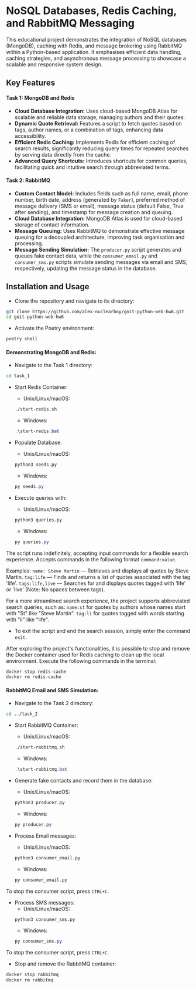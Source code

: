 # NoSQL Databases, Redis Caching, and RabbitMQ Messaging

This educational project demonstrates the integration of NoSQL databases (MongoDB), caching with Redis, and message brokering using RabbitMQ within a Python-based application. It emphasises efficient data handling, caching strategies, and asynchronous message processing to showcase a scalable and responsive system design.

## Key Features

#### Task 1: MongoDB and Redis

- **Cloud Database Integration:** Uses cloud-based MongoDB Atlas for scalable and reliable data storage, managing authors and their quotes.
- **Dynamic Quote Retrieval:** Features a script to fetch quotes based on tags, author names, or a combination of tags, enhancing data accessibility.
- **Efficient Redis Caching:** Implements Redis for efficient caching of search results, significantly reducing query times for repeated searches by serving data directly from the cache.
- **Advanced Query Shortcuts:** Introduces shortcuts for common queries, facilitating quick and intuitive search through abbreviated terms.

#### Task 2: RabbitMQ

- **Custom Contact Model:** Includes fields such as full name, email, phone number, birth date, address (generated by `Faker`), preferred method of message delivery (SMS or email), message status (default False, True after sending), and timestamp for message creation and queuing.
- **Cloud Database Integration:** MongoDB Atlas is used for cloud-based storage of contact information.
- **Message Queuing:** Uses RabbitMQ to demonstrate effective message queuing for a decoupled architecture, improving task organisation and processing.
- **Message Sending Simulation:** The `producer.py` script generates and queues fake contact data, while the `consumer_email.py` and `consumer_sms.py` scripts simulate sending messages via email and SMS, respectively, updating the message status in the database.


## Installation and Usage

- Clone the repository and navigate to its directory:

```bash
git clone https://github.com/alex-nuclearboy/goit-python-web-hw8.git
cd goit-python-web-hw8
```

- Activate the Poetry environment:

```bash
poetry shell
```

#### Demonstrating MongoDB and Redis:

- Navigate to the Task 1 directory:
```bash
cd task_1
```

- Start Redis Container:
    - Unix/Linux/macOS:
    ```bash
    ./start-redis.sh
    ```
    - Windows:
    ```powershell
    .\start-redis.bat
    ```

- Populate Database:
    - Unix/Linux/macOS:
    ```bash
    python3 seeds.py
    ```
    - Windows:
    ```powershell
    py seeds.py
    ```

- Execute queries with:
    - Unix/Linux/macOS:
    ```bash
    python3 queries.py
    ```
    - Windows:
    ```powershell
    py queries.py
    ```

The script runs indefinitely, accepting input commands for a flexible search experience. Accepts commands in the following format `command:value`.

Examples: 
`name: Steve Martin` — Retrieves and displays all quotes by Steve Martin.
`tag:life` — Finds and returns a list of quotes associated with the tag 'life'.
`tags:life,live` — Searches for and displays quotes tagged with 'life' or 'live' (Note: No spaces between tags).

For a more streamlined search experience, the project supports abbreviated search queries, such as:
`name:st` for quotes by authors whose names start with "St" like "Steve Martin".
`tag:li` for quotes tagged with words starting with "li" like "life".

- To exit the script and end the search session, simply enter the command `exit`.

After exploring the project's functionalities, it is possible to stop and remove the Docker container used for Redis caching to clean up the local environment. Execute the following commands in the terminal:
```bash
docker stop redis-cache
docker rm redis-cache
```

#### RabbitMQ Email and SMS Simulation:

- Navigate to the Task 2 directory:
```bash
cd ../task_2
```

- Start RabbitMQ Container:
    - Unix/Linux/macOS:
    ```bash
    ./start-rabbitmq.sh
    ```
    - Windows:
    ```powershell
    .\start-rabbitmq.bat
    ```

- Generate fake contacts and record them in the database:
    - Unix/Linux/macOS:
    ```bash
    python3 producer.py
    ```
    - Windows:
    ```powershell
    py producer.py
    ```

- Process Email messages:
    - Unix/Linux/macOS:
    ```bash
    python3 consumer_email.py
    ```
    - Windows:
    ```powershell
    py consumer_email.py
    ```

To stop the consumer script, press `CTRL+C`.

- Process SMS messages:
    - Unix/Linux/macOS:
    ```bash
    python3 consumer_sms.py
    ```
    - Windows:
    ```powershell
    py consumer_sms.py
    ```

To stop the consumer script, press `CTRL+C`.

- Stop and remove the RabbitMQ container:

```bash
docker stop rabbitmq
docker rm rabbitmq
```

